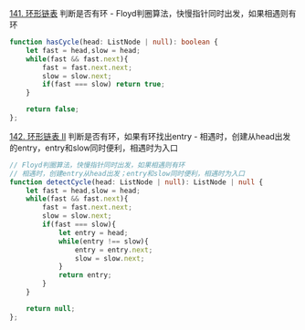 
[141. 环形链表](https://leetcode.cn/problems/linked-list-cycle/) 判断是否有环 - Floyd判圈算法，快慢指针同时出发，如果相遇则有环

```typescript
function hasCycle(head: ListNode | null): boolean {
    let fast = head,slow = head;
    while(fast && fast.next){
        fast = fast.next.next;
        slow = slow.next;
        if(fast === slow) return true;
    }

    return false;
};
```

[142. 环形链表 II](https://leetcode.cn/problems/linked-list-cycle-ii/) 判断是否有环，如果有环找出entry - 相遇时，创建从head出发的entry，entry和slow同时便利，相遇时为入口

```typescript
// Floyd判圈算法，快慢指针同时出发，如果相遇则有环
// 相遇时，创建entry从head出发；entry和slow同时便利，相遇时为入口
function detectCycle(head: ListNode | null): ListNode | null {
    let fast = head,slow = head;
    while(fast && fast.next){
        fast = fast.next.next;
        slow = slow.next;
        if(fast === slow){
            let entry = head;
            while(entry !== slow){
                entry = entry.next;
                slow = slow.next;
            }
            return entry;
        }
    }

    return null;
};
```
